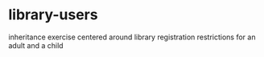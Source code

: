 # library-users
inheritance exercise centered around library registration restrictions for an adult and a child

